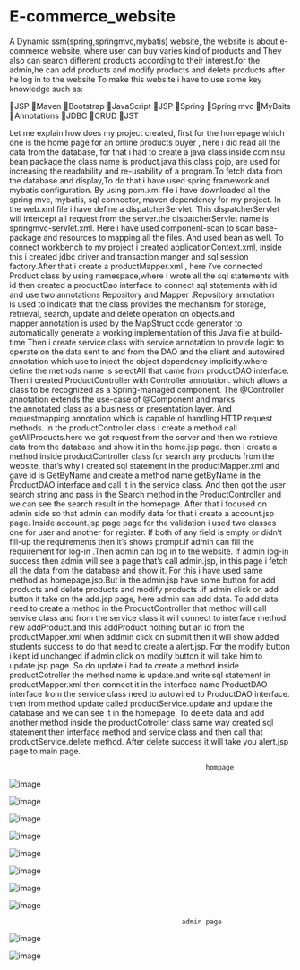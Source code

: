 # E-commerce_website
 A Dynamic ssm(spring,springmvc,mybatis) website, the website is about  e-commerce website, where user can buy varies kind of products and They also can search different products according to their interest.for the admin,he can add products and modify products and delete products after he log in to the website
To make this website i have to use some key knowledge such as:

JSP
Maven 
Bootstrap 
JavaScript 
JSP
Spring 
Spring mvc
MyBaits
Annotations
JDBC
CRUD
JST


Let me explain how does my project created, first for the homepage which one is the home page for an online products buyer , here i did read all the data from the database, for that i had to create a java class inside com.nsu bean package the class name is product.java this class pojo, are used for increasing the readability and re-usability of a program.To fetch data from the database and display,To do that i have used spring framework and mybatis configuration. By using pom.xml file i have downloaded all the spring mvc, mybatis, sql connector, maven dependency for my project. In the web.xml file i have define a dispatcherServlet. This dispatcherServlet will intercept all request from the server.the dispatcherServlet name is springmvc-servlet.xml. Here i have used component-scan to scan base-package and resources to mapping all the files. And used bean as well. To connect workbench to my project i created applicationContext.xml, inside this i created jdbc driver and transaction manger and sql session factory.After that i create a productMapper.xml , here i’ve connected Product class by using namespace,where i wrote all the sql statements with id then created a productDao interface to connect sql statements with id and use two annotations Repository and Mapper .Repository annotation is used to indicate that the class provides the mechanism for storage, retrieval, search, update and delete operation on objects.and mapper annotation is used by the MapStruct code generator to automatically generate a working implementation of this Java file at build-time
 Then i create service class with service annotation to  provide logic to operate on the data sent to and from the DAO and the client and autowired annotation which use to  inject the object dependency implicitly.where define the methods name is selectAll that came from productDAO interface. Then i created ProductController with Controller annotation. which allows a class to be recognized as a Spring-managed component. The @Controller annotation extends the use-case of @Component and marks the annotated class as a business or presentation layer. And requestmapping annotation which is capable of handling HTTP request methods. In the productController class i create a method call getAllProducts.here we got request from the server and then we retrieve data from the database and show it in the home.jsp page.
 then i create a method inside productController class for search any products from the website, that’s why i created sql statement in the productMapper.xml and gave id is GetByName and create a method name getByName in the ProductDAO interface and call it in the service class. And then got the user search string and pass in the Search method in the ProductController and we can see the search result in the homepage. After that i focused on admin side so that admin can modify data  for that i create a account.jsp page. Inside account.jsp page page for the validation i used two classes one for user and another for register. If both of any field is empty or didn’t fill-up the requirements then it’s shows prompt.if admin can fill the requirement for log-in .Then admin can log in to the website. If admin log-in success then admin will see a page that’s call admin.jsp, in this page i fetch all the data from the database and show it. For this i have used same method as homepage.jsp.But in the admin.jsp have some button for add products and delete products and modify products .if admin click on add button it take on the add.jsp page, here admin can add data. To add data need to create a method in the ProductController that method will call service class and from the service class it will connect to interface method new addProduct.and this addProduct nothing but an id  from the productMapper.xml when addmin click on submit then it will show added students success to do that need to create a alert.jsp. For the modify button i kept id unchanged if admin click on modify button it will take him to update.jsp page. So do update i had to create a method inside productCotroller  the method name is update.and write sql statement in productMapper.xml then connect it in the interface name ProductDAO interface from the service class need to autowired to  ProductDAO interface. then from method update called productService.update and update the database and we can see it in the homepage, To delete data and add another method inside the productCotroller class same way created sql statement then interface method and service class and then call that productService.delete method. After delete success it will take you alert.jsp page to main page.
 
                                                     hompage
 ![image](https://user-images.githubusercontent.com/62865086/121632944-bd56e280-caa3-11eb-8de2-d0240581954a.png)
 
 ![image](https://user-images.githubusercontent.com/62865086/121633011-e2e3ec00-caa3-11eb-9103-c86fe39d612f.png)


 ![image](https://user-images.githubusercontent.com/62865086/121633024-ea0afa00-caa3-11eb-9d75-7e0af56360c5.png)
 
 
 
  ![image](https://user-images.githubusercontent.com/62865086/121633882-74079280-caa5-11eb-8457-eff91c040b6c.png)
  
  
  
 ![image](https://user-images.githubusercontent.com/62865086/121633037-eecfae00-caa3-11eb-9362-086992dcdb3d.png)
 
 ![image](https://user-images.githubusercontent.com/62865086/121633068-f68f5280-caa3-11eb-9184-a88d6e345d07.png)
 
 
![image](https://user-images.githubusercontent.com/62865086/121633104-060e9b80-caa4-11eb-9f3b-65fa06ec0bce.png)


![image](https://user-images.githubusercontent.com/62865086/121633116-0ad34f80-caa4-11eb-8d23-9d155165d563.png)





                                               admin page
                                              
![image](https://user-images.githubusercontent.com/62865086/121633221-33f3e000-caa4-11eb-9936-bd461231ad5d.png)


![image](https://user-images.githubusercontent.com/62865086/121633247-3f470b80-caa4-11eb-9b67-23786e24c433.png)




